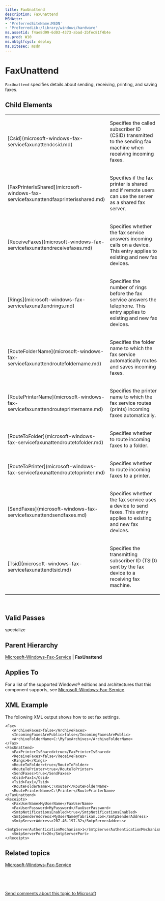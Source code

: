 ```yaml
---
title: FaxUnattend
description: FaxUnattend
MSHAttr:
- 'PreferredSiteName:MSDN'
- 'PreferredLib:/library/windows/hardware'
ms.assetid: f4ae8d99-6d03-4373-abad-2bfec81f4b4e
ms.prod: W10
ms.mktglfcycl: deploy
ms.sitesec: msdn
---
```


# FaxUnattend


`FaxUnattend` specifies details about sending, receiving, printing, and saving faxes.

## Child Elements


<table>
<colgroup>
<col width="50%" />
<col width="50%" />
</colgroup>
<tbody>
<tr class="odd">
<td><p>[Csid](microsoft-windows-fax-servicefaxunattendcsid.md)</p></td>
<td><p>Specifies the called subscriber ID (CSID) transmitted to the sending fax machine when receiving incoming faxes.</p></td>
</tr>
<tr class="even">
<td><p>[FaxPrinterIsShared](microsoft-windows-fax-servicefaxunattendfaxprinterisshared.md)</p></td>
<td><p>Specifies if the fax printer is shared and if remote users can use the server as a shared fax server.</p></td>
</tr>
<tr class="odd">
<td><p>[ReceiveFaxes](microsoft-windows-fax-servicefaxunattendreceivefaxes.md)</p></td>
<td><p>Specifies whether the fax service answers incoming calls on a device. This entry applies to existing and new fax devices.</p></td>
</tr>
<tr class="even">
<td><p>[Rings](microsoft-windows-fax-servicefaxunattendrings.md)</p></td>
<td><p>Specifies the number of rings before the fax service answers the telephone. This entry applies to existing and new fax devices.</p></td>
</tr>
<tr class="odd">
<td><p>[RouteFolderName](microsoft-windows-fax-servicefaxunattendroutefoldername.md)</p></td>
<td><p>Specifies the folder name to which the fax service automatically routes and saves incoming faxes.</p></td>
</tr>
<tr class="even">
<td><p>[RoutePrinterName](microsoft-windows-fax-servicefaxunattendrouteprintername.md)</p></td>
<td><p>Specifies the printer name to which the fax service routes (prints) incoming faxes automatically.</p></td>
</tr>
<tr class="odd">
<td><p>[RouteToFolder](microsoft-windows-fax-servicefaxunattendroutetofolder.md)</p></td>
<td><p>Specifies whether to route incoming faxes to a folder.</p></td>
</tr>
<tr class="even">
<td><p>[RouteToPrinter](microsoft-windows-fax-servicefaxunattendroutetoprinter.md)</p></td>
<td><p>Specifies whether to route incoming faxes to a printer.</p></td>
</tr>
<tr class="odd">
<td><p>[SendFaxes](microsoft-windows-fax-servicefaxunattendsendfaxes.md)</p></td>
<td><p>Specifies whether the fax service uses a device to send faxes. This entry applies to existing and new fax devices.</p></td>
</tr>
<tr class="even">
<td><p>[Tsid](microsoft-windows-fax-servicefaxunattendtsid.md)</p></td>
<td><p>Specifies the transmitting subscriber ID (TSID) sent by the fax device to a receiving fax machine.</p></td>
</tr>
</tbody>
</table>

 

## Valid Passes


specialize

## Parent Hierarchy


[Microsoft-Windows-Fax-Service](microsoft-windows-fax-service.md) | **FaxUnattend**

## Applies To


For a list of the supported Windows® editions and architectures that this component supports, see [Microsoft-Windows-Fax-Service](microsoft-windows-fax-service-win7-microsoft-windows-fax-service.md).

## XML Example


The following XML output shows how to set fax settings.

``` syntax
<Fax>
   <ArchiveFaxes>false</ArchiveFaxes>
   <IncomingFaxesArePublic>false</IncomingFaxesArePublic>
   <ArchiveFolderName>C:\MyFaxArchives</ArchiveFolderName>
</Fax>
<FaxUnattend>
   <FaxPrinterIsShared>true</FaxPrinterIsShared>
   <ReceiveFaxes>false</ReceiveFaxes>
   <Rings>6</Rings>
   <RouteToFolder>true</RouteToFolder>
   <RouteToPrinter>true</RouteToPrinter>
   <SendFaxes>true</SendFaxes>
   <Csid>Fax1</Csid>
   <Tsid>Fax1</Tsid>
   <RouteFolderName>C:\Router</RouteFolderName>
   <RoutePrinterName>C:\Printer</RoutePrinterName>
</FaxUnattend>
<Receipts>
   <FaxUserName>MyUserName</FaxUserName>
   <FaxUserPassword>MyPassword</FaxUserPassword>
   <SmtpNotificationsEnabled>true</SmtpNotificationsEnabled>
   <SmtpSenderAddress>MyUserName@fabrikam.com</SmtpSenderAddress>
   <SmtpServerAddress>207.46.197.32</SmtpServerAddress>
   <SmtpServerAuthenticationMechanism>1</SmtpServerAuthenticationMechanism>
   <SmtpServerPort>26</SmtpServerPort>
</Receipts>
```

## Related topics


[Microsoft-Windows-Fax-Service](microsoft-windows-fax-service-win7-microsoft-windows-fax-service.md)

 

 

[Send comments about this topic to Microsoft](mailto:wsddocfb@microsoft.com?subject=Documentation%20feedback%20%5Bp_unattend\p_unattend%5D:%20FaxUnattend%20%20RELEASE:%20%2810/3/2016%29&body=%0A%0APRIVACY%20STATEMENT%0A%0AWe%20use%20your%20feedback%20to%20improve%20the%20documentation.%20We%20don't%20use%20your%20email%20address%20for%20any%20other%20purpose,%20and%20we'll%20remove%20your%20email%20address%20from%20our%20system%20after%20the%20issue%20that%20you're%20reporting%20is%20fixed.%20While%20we're%20working%20to%20fix%20this%20issue,%20we%20might%20send%20you%20an%20email%20message%20to%20ask%20for%20more%20info.%20Later,%20we%20might%20also%20send%20you%20an%20email%20message%20to%20let%20you%20know%20that%20we've%20addressed%20your%20feedback.%0A%0AFor%20more%20info%20about%20Microsoft's%20privacy%20policy,%20see%20http://privacy.microsoft.com/default.aspx. "Send comments about this topic to Microsoft")





